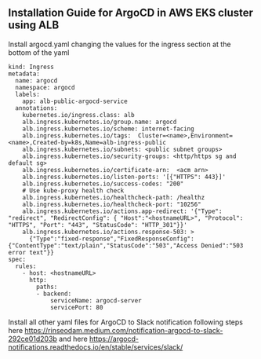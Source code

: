 ## Installation Guide for ArgoCD in AWS EKS cluster using ALB
Install argocd.yaml changing the values for the ingress section at the bottom of the yaml

```apiVersion: extensions/v1beta1
kind: Ingress
metadata:
  name: argocd
  namespace: argocd
  labels:
    app: alb-public-argocd-service
  annotations:
    kubernetes.io/ingress.class: alb
    alb.ingress.kubernetes.io/group.name: argocd
    alb.ingress.kubernetes.io/scheme: internet-facing
    alb.ingress.kubernetes.io/tags:  Cluster=<name>,Environment=<name>,Created-by=k8s,Name=alb-ingress-public
    alb.ingress.kubernetes.io/subnets: <public subnet groups>
    alb.ingress.kubernetes.io/security-groups: <http/https sg and default sg>
    alb.ingress.kubernetes.io/certificate-arn: 	<acm arn>
    alb.ingress.kubernetes.io/listen-ports: '[{"HTTPS": 443}]'
    alb.ingress.kubernetes.io/success-codes: "200"
    # Use kube-proxy health check
    alb.ingress.kubernetes.io/healthcheck-path: /healthz
    alb.ingress.kubernetes.io/healthcheck-port: "10256"
    alb.ingress.kubernetes.io/actions.app-redirect: '{"Type": "redirect", "RedirectConfig": { "Host":"<hostnameURL>", "Protocol": "HTTPS", "Port": "443", "StatusCode": "HTTP_301"}}'
    alb.ingress.kubernetes.io/actions.response-503: >
      {"Type":"fixed-response","FixedResponseConfig":{"ContentType":"text/plain","StatusCode":"503","Access Denied":"503 error text"}}
spec:
  rules:
    - host: <hostnameURL>
      http:
        paths:
        - backend:
            serviceName: argocd-server
            servicePort: 80
```

Install all other yaml files for ArgoCD to Slack notification following steps here https://rinseodam.medium.com/notification-argocd-to-slack-292ce01d203b and here https://argocd-notifications.readthedocs.io/en/stable/services/slack/
